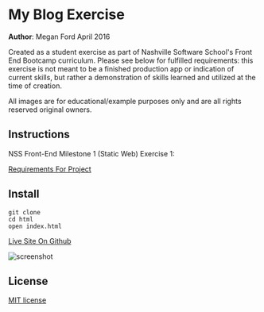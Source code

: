 # My Blog Exercise

**Author**: Megan Ford April 2016 


Created as a student exercise as part of Nashville Software School's Front End Bootcamp curriculum. Please see below for fulfilled requirements: this exercise is not meant to be a finished production app or indication of current skills, but rather a demonstration of skills learned and utilized at the time of creation.


All images are for educational/example purposes only and are all rights reserved original owners. 


## Instructions


NSS Front-End Milestone 1 (Static Web) Exercise 1: 


[Requirements For Project](https://github.com/nashville-software-school/front-end-milestones/blob/master/2-the-static-web/exercises/SW_HTML_BLOG.md)



## Install


``` 
git clone
cd html
open index.html
```

[Live Site On Github]()


![screenshot]()


## License 


[MIT license](LICENSE.md)

